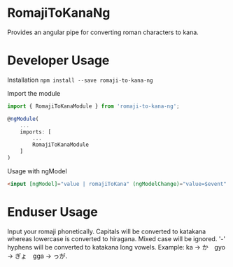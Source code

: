# RomajiToKanaNg
Provides an angular pipe for converting roman characters to kana.

# Developer Usage
Installation
`npm install --save romaji-to-kana-ng`

Import the module
```typescript
import { RomajiToKanaModule } from 'romaji-to-kana-ng';

@ngModule(
    ...
    imports: [
        ...
        RomajiToKanaModule
    ]
)
```

Usage with ngModel
```html
<input [ngModel]="value | romajiToKana" (ngModelChange)="value=$event" type="text"/>
```

# Enduser Usage
Input your romaji phonetically. Capitals will be converted to katakana whereas lowercase is converted to hiragana.  Mixed case will be ignored.
'-' hyphens will be converted to katakana long vowels. Example: ka -> か　gyo -> ぎょ　gga -> っが. 
